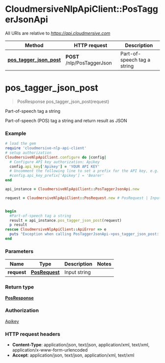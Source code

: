 # CloudmersiveNlpApiClient::PosTaggerJsonApi

All URIs are relative to *https://api.cloudmersive.com*

Method | HTTP request | Description
------------- | ------------- | -------------
[**pos_tagger_json_post**](PosTaggerJsonApi.md#pos_tagger_json_post) | **POST** /nlp/PosTaggerJson | Part-of-speech tag a string


# **pos_tagger_json_post**
> PosResponse pos_tagger_json_post(request)

Part-of-speech tag a string

Part-of-speech (POS) tag a string and return result as JSON

### Example
```ruby
# load the gem
require 'cloudmersive-nlp-api-client'
# setup authorization
CloudmersiveNlpApiClient.configure do |config|
  # Configure API key authorization: Apikey
  config.api_key['Apikey'] = 'YOUR API KEY'
  # Uncomment the following line to set a prefix for the API key, e.g. 'Bearer' (defaults to nil)
  #config.api_key_prefix['Apikey'] = 'Bearer'
end

api_instance = CloudmersiveNlpApiClient::PosTaggerJsonApi.new

request = CloudmersiveNlpApiClient::PosRequest.new # PosRequest | Input string


begin
  #Part-of-speech tag a string
  result = api_instance.pos_tagger_json_post(request)
  p result
rescue CloudmersiveNlpApiClient::ApiError => e
  puts "Exception when calling PosTaggerJsonApi->pos_tagger_json_post: #{e}"
end
```

### Parameters

Name | Type | Description  | Notes
------------- | ------------- | ------------- | -------------
 **request** | [**PosRequest**](PosRequest.md)| Input string | 

### Return type

[**PosResponse**](PosResponse.md)

### Authorization

[Apikey](../README.md#Apikey)

### HTTP request headers

 - **Content-Type**: application/json, text/json, application/xml, text/xml, application/x-www-form-urlencoded
 - **Accept**: application/json, text/json, application/xml, text/xml



